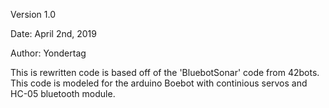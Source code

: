 Version 1.0

Date: April 2nd, 2019

Author: Yondertag


This is rewritten code is based off of the 'BluebotSonar' code from 42bots.
This code is modeled for the arduino Boebot with continious servos and 
HC-05 bluetooth module. 
